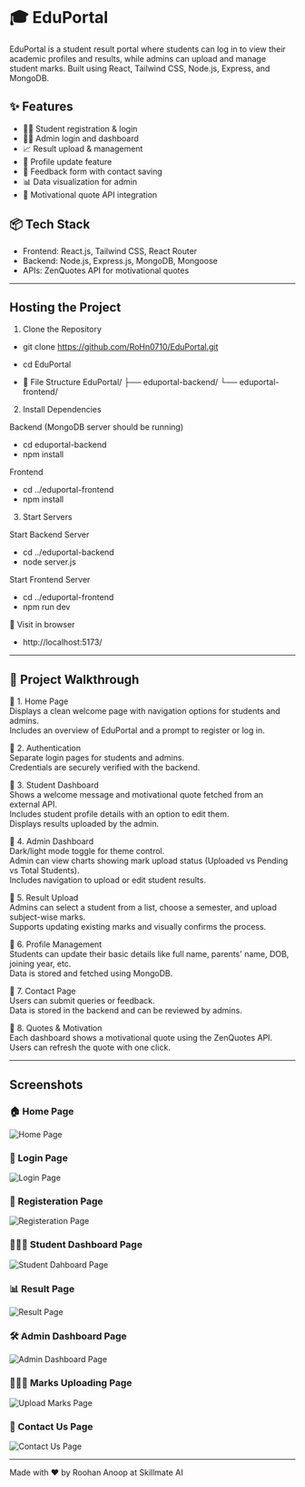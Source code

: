 # 🎓 EduPortal

EduPortal is a student result portal where students can log in to view their academic profiles and results, while admins can upload and manage student marks. Built using React, Tailwind CSS, Node.js, Express, and MongoDB.

## ✨ Features

- 👨‍🎓 Student registration & login
- 🧑‍💼 Admin login and dashboard
- 📈 Result upload & management
- 🎯 Profile update feature
- 💬 Feedback form with contact saving
- 📊 Data visualization for admin
- 🧠 Motivational quote API integration

## 📦 Tech Stack

- Frontend: React.js, Tailwind CSS, React Router
- Backend: Node.js, Express.js, MongoDB, Mongoose
- APIs: ZenQuotes API for motivational quotes

---
## Hosting the Project
1. Clone the Repository
- git clone https://github.com/RoHn0710/EduPortal.git
- cd EduPortal

- 📁 File Structure
  EduPortal/
  ├── eduportal-backend/
  └── eduportal-frontend/

2. Install Dependencies

  Backend (MongoDB server should be running)
  - cd eduportal-backend
  - npm install

  Frontend
  - cd ../eduportal-frontend
  - npm install

3. Start Servers

 Start Backend Server
 - cd ../eduportal-backend
 - node server.js

 Start Frontend Server
 - cd ../eduportal-frontend
 - npm run dev

 🚀 Visit in browser
  - http://localhost:5173/

---

## 🧭 Project Walkthrough

🔹 1. Home Page  
Displays a clean welcome page with navigation options for students and admins.  
Includes an overview of EduPortal and a prompt to register or log in.

🔹 2. Authentication  
Separate login pages for students and admins.  
Credentials are securely verified with the backend.

🔹 3. Student Dashboard  
Shows a welcome message and motivational quote fetched from an external API.  
Includes student profile details with an option to edit them.  
Displays results uploaded by the admin.

🔹 4. Admin Dashboard  
Dark/light mode toggle for theme control.  
Admin can view charts showing mark upload status (Uploaded vs Pending vs Total Students).  
Includes navigation to upload or edit student results.

🔹 5. Result Upload  
Admins can select a student from a list, choose a semester, and upload subject-wise marks.  
Supports updating existing marks and visually confirms the process.

🔹 6. Profile Management  
Students can update their basic details like full name, parents' name, DOB, joining year, etc.  
Data is stored and fetched using MongoDB.

🔹 7. Contact Page  
Users can submit queries or feedback.  
Data is stored in the backend and can be reviewed by admins.

🔹 8. Quotes & Motivation  
Each dashboard shows a motivational quote using the ZenQuotes API.  
Users can refresh the quote with one click.

---
## Screenshots

### 🏠 Home Page
![Home Page](./screenshot/Home.png)
### 🔐 Login Page
![Login Page](./screenshot/Login.png)
### 📝 Registeration Page
![Registeration Page](./screenshot/Register.png)
### 👨🏻‍🎓 Student Dashboard Page
![Student Dahboard Page](./screenshot/StudentDash.png)
### 📊 Result Page
![Result Page](./screenshot/Result.png)
### 🛠️ Admin Dashboard Page
![Admin Dashboard Page](./screenshot/AdminDash.png)
### 👩🏻‍💻 Marks Uploading Page
![Upload Marks Page](./screenshot/UploadMarks.png)
### 📧 Contact Us Page
![Contact Us Page](./screenshot/Contactus.png)

---

Made with ❤️ by Roohan Anoop at Skillmate AI